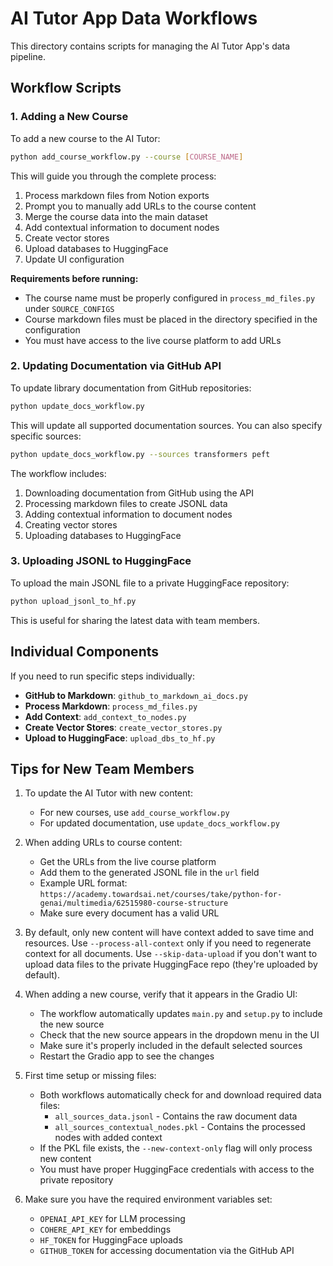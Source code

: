 # AI Tutor App Data Workflows

This directory contains scripts for managing the AI Tutor App's data pipeline.

## Workflow Scripts

### 1. Adding a New Course

To add a new course to the AI Tutor:

```bash
python add_course_workflow.py --course [COURSE_NAME]
```

This will guide you through the complete process:

1. Process markdown files from Notion exports
2. Prompt you to manually add URLs to the course content
3. Merge the course data into the main dataset
4. Add contextual information to document nodes
5. Create vector stores
6. Upload databases to HuggingFace
7. Update UI configuration

**Requirements before running:**

- The course name must be properly configured in `process_md_files.py` under `SOURCE_CONFIGS`
- Course markdown files must be placed in the directory specified in the configuration
- You must have access to the live course platform to add URLs

### 2. Updating Documentation via GitHub API

To update library documentation from GitHub repositories:

```bash
python update_docs_workflow.py
```

This will update all supported documentation sources. You can also specify specific sources:

```bash
python update_docs_workflow.py --sources transformers peft
```

The workflow includes:

1. Downloading documentation from GitHub using the API
2. Processing markdown files to create JSONL data
3. Adding contextual information to document nodes
4. Creating vector stores
5. Uploading databases to HuggingFace

### 3. Uploading JSONL to HuggingFace

To upload the main JSONL file to a private HuggingFace repository:

```bash
python upload_jsonl_to_hf.py
```

This is useful for sharing the latest data with team members.

## Individual Components

If you need to run specific steps individually:

- **GitHub to Markdown**: `github_to_markdown_ai_docs.py`
- **Process Markdown**: `process_md_files.py`
- **Add Context**: `add_context_to_nodes.py` 
- **Create Vector Stores**: `create_vector_stores.py`
- **Upload to HuggingFace**: `upload_dbs_to_hf.py`

## Tips for New Team Members

1. To update the AI Tutor with new content:
   - For new courses, use `add_course_workflow.py`
   - For updated documentation, use `update_docs_workflow.py`

2. When adding URLs to course content:
   - Get the URLs from the live course platform
   - Add them to the generated JSONL file in the `url` field
   - Example URL format: `https://academy.towardsai.net/courses/take/python-for-genai/multimedia/62515980-course-structure`
   - Make sure every document has a valid URL

3. By default, only new content will have context added to save time and resources. Use `--process-all-context` only if you need to regenerate context for all documents. Use `--skip-data-upload` if you don't want to upload data files to the private HuggingFace repo (they're uploaded by default).

4. When adding a new course, verify that it appears in the Gradio UI:
   - The workflow automatically updates `main.py` and `setup.py` to include the new source
   - Check that the new source appears in the dropdown menu in the UI
   - Make sure it's properly included in the default selected sources
   - Restart the Gradio app to see the changes

5. First time setup or missing files:
   - Both workflows automatically check for and download required data files:
     - `all_sources_data.jsonl` - Contains the raw document data
     - `all_sources_contextual_nodes.pkl` - Contains the processed nodes with added context
   - If the PKL file exists, the `--new-context-only` flag will only process new content
   - You must have proper HuggingFace credentials with access to the private repository

6. Make sure you have the required environment variables set:
   - `OPENAI_API_KEY` for LLM processing
   - `COHERE_API_KEY` for embeddings
   - `HF_TOKEN` for HuggingFace uploads
   - `GITHUB_TOKEN` for accessing documentation via the GitHub API